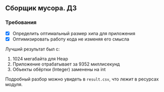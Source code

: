 ## Сборщик мусора. ДЗ 

### Требования 
- [x] Определить оптимальный размер хипа для приложения
- [x] Оптимизировать работу кода не изменяя его смысла

Лучший результат был с:
1. 1024 мегабайта для Heap
2. Приложение отрабатывает за 9352 миллисекунд
3. Объекты обёртки (Integer) заменены на int

Подробный разбор можно увидеть в `result.csv`, что лежит в ресурсах модуля.